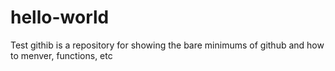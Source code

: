 # hello-world
Test githib is a repository for showing the bare minimums of github and how to menver, functions, etc 